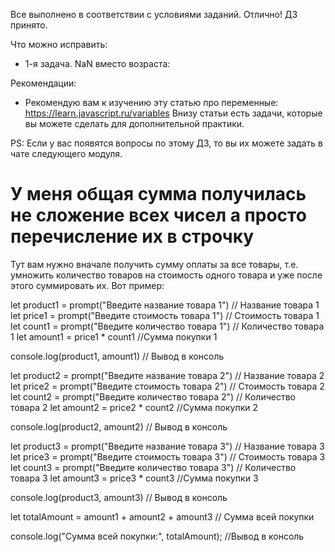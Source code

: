 Все выполнено в соответствии с условиями заданий. Отлично!
ДЗ принято.

Что можно исправить:
- 1-я задача. NaN вместо возраста:


Рекомендации:
- Рекомендую вам к изучению эту статью про переменные:
https://learn.javascript.ru/variables
Внизу статьи есть задачи, которые вы можете сделать для дополнительной практики.

PS: Если у вас появятся вопросы по этому ДЗ, то вы их можете задать в чате следующего модуля.


# У меня общая сумма получилась не сложение всех чисел а просто перечисление их в строчку
Тут вам нужно вначале получить сумму оплаты за все товары, т.е. умножить количество товаров на стоимость одного товара и уже после этого суммировать их. Вот пример:

let product1 = prompt("Введите название товара 1") // Название товара 1
let price1 = prompt("Введите стоимость товара 1") // Стоимость товара  1
let count1 = prompt("Введите количество товара 1") // Количество товара 1
let amount1 = price1 * count1 //Сумма покупки 1

console.log(product1, amount1) // Вывод в консоль

let product2 = prompt("Введите название товара 2") // Название товара 2
let price2 = prompt("Введите стоимость товара 2")  // Стоимость товара  2
let count2 = prompt("Введите количество товара 2") // Количество товара 2
let amount2 = price2 * count2 //Сумма покупки 2

console.log(product2, amount2) // Вывод в консоль

let product3 = prompt("Введите название товара 3") // Название товара 3
let price3 = prompt("Введите стоимость товара 3") // Стоимость товара  3
let count3 = prompt("Введите количество товара 3") // Количество товара 3
let amount3 = price3 * count3 //Сумма покупки 3

console.log(product3, amount3) // Вывод в консоль

let totalAmount = amount1 + amount2 + amount3 // Сумма всей покупки

console.log("Сумма всей покупки:", totalAmount); //Вывод в консоль
